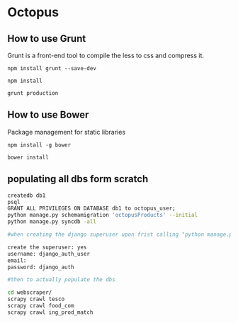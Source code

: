 # Octopus

## How to use Grunt

Grunt is a front-end tool to compile the less to css and compress it.

`npm install grunt --save-dev`

`npm install`



`grunt production`



## How to use Bower

Package management for static libraries

`npm install -g bower`

`bower install`

## populating all dbs form scratch
```bash
createdb db1
psql
GRANT ALL PRIVILEGES ON DATABASE db1 to octopus_user;
python manage.py schemamigration 'octopusProducts' --initial
python manage.py syncdb -all

#when creating the django superuser upon frist calling "python manage.py syncdb"

create the superuser: yes
username: django_auth_user
email:
password: django_auth

#then to actually populate the dbs

cd webscraper/
scrapy crawl tesco
scrapy crawl food_com
scrapy crawl ing_prod_match
```
